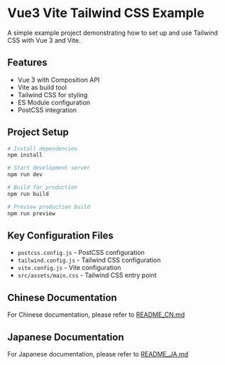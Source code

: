 # Vue3 Vite Tailwind CSS Example

A simple example project demonstrating how to set up and use Tailwind CSS with Vue 3 and Vite.

## Features

- Vue 3 with Composition API
- Vite as build tool
- Tailwind CSS for styling
- ES Module configuration
- PostCSS integration

## Project Setup

```bash
# Install dependencies
npm install

# Start development server
npm run dev

# Build for production
npm run build

# Preview production build
npm run preview
```

## Key Configuration Files

- `postcss.config.js` - PostCSS configuration
- `tailwind.config.js` - Tailwind CSS configuration
- `vite.config.js` - Vite configuration
- `src/assets/main.css` - Tailwind CSS entry point

## Chinese Documentation

For Chinese documentation, please refer to [README_CN.md](README_CN.md)

## Japanese Documentation

For Japanese documentation, please refer to [README_JA.md](README_JA.md)
